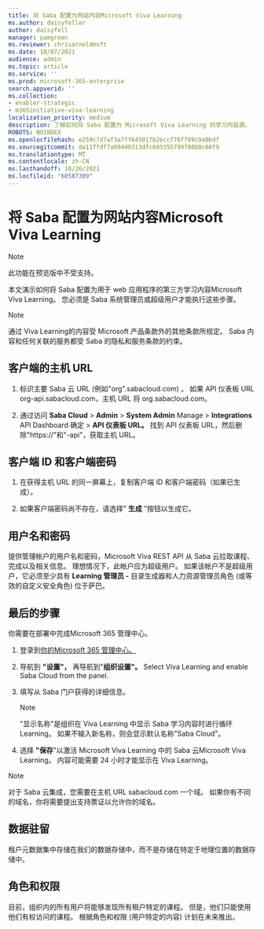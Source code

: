 ```yaml
---
title: 将 Saba 配置为网站内容Microsoft Viva Learning
ms.author: daisyfeller
author: daisyfell
manager: pamgreen
ms.reviewer: chrisarnoldmsft
ms.date: 10/07/2021
audience: admin
ms.topic: article
ms.service: ''
ms.prod: microsoft-365-enterprise
search.appverid: ''
ms.collection:
- enabler-strategic
- m365initiative-viva-learning
localization_priority: medium
description: 了解如何将 Saba 配置为 Microsoft Viva Learning 的学习内容源。
ROBOTS: NOINDEX
ms.openlocfilehash: e259c7d7af3a7ff645017b2eccf76ff89c9a0bdf
ms.sourcegitcommit: da11ffdf7a09490313dfc603355799f80b0c60f9
ms.translationtype: MT
ms.contentlocale: zh-CN
ms.lasthandoff: 10/26/2021
ms.locfileid: "60587309"
---
```

# <a name="configure-saba-as-a-content-source-for-microsoft-viva-learning"></a>将 Saba 配置为网站内容Microsoft Viva Learning

>[!NOTE]
>此功能在预览版中不受支持。

本文演示如何将 Saba 配置为用于 web 应用程序的第三方学习内容Microsoft Viva Learning。 您必须是 Saba 系统管理员或超级用户才能执行这些步骤。

>[!NOTE]
>通过 Viva Learning的内容受 Microsoft 产品条款外的其他条款所规定。 Saba 内容和任何关联的服务都受 Saba 的隐私和服务条款的约束。

## <a name="clients-host-url"></a>客户端的主机 URL

1. 标识主要 Saba 云 URL (例如"org".sabacloud.com) 。 如果 API 仪表板 URL org-api.sabacloud.com，主机 URL 将 org.sabacloud.com。

2. 通过访问 **Saba Cloud**  >  **Admin**  >  **System Admin** Manage  >  **Integrations** API Dashboard 确定  >  **API 仪表板 URL。** 找到 API 仪表板 URL，然后删除"https://"和"-api"，获取主机 URL。

<!--![Image of the API dashboard.](../media/learning/saba-1.png)-->

## <a name="client-id-and-client-secret"></a>客户端 ID 和客户端密码

1. 在获得主机 URL 的同一屏幕上，复制客户端 ID 和客户端密码（如果已生成）。

2. 如果客户端密码尚不存在，请选择" **生成** "按钮以生成它。

    <!--![Image of the button to generate the Client secret.](../media/learning/saba-2.png)-->

## <a name="username-and-password"></a>用户名和密码

提供管理帐户的用户名和密码，Microsoft Viva REST API 从 Saba 云拉取课程、完成以及相关信息。 理想情况下，此帐户应为超级用户。 如果该帐户不是超级用户，它必须至少具有 **Learning 管理员 -** 目录生成器和人力资源管理员角色 (或等效的自定义安全角色) 位于萨巴。

## <a name="last-steps"></a>最后的步骤

你需要在部署中完成Microsoft 365 管理中心。

1. 登录到[你的Microsoft 365 管理中心。](https://admin.microsoft.com)
2. 导航到 **"设置"，** 再导航到"**组织设置"。** Select Viva Learning and enable Saba Cloud from the panel.
3. 填写从 Saba 门户获得的详细信息。
    >[!NOTE]
    >"显示名称"是组织在 Viva Learning 中显示 Saba 学习内容时进行循环Learning。 如果不输入新名称，则会显示默认名称"Saba Cloud"。

    <!--![Image of where you post configuration details in the admin center.](../media/learning/saba-3.png)-->

4. 选择 **"保存**"以激活 Microsoft Viva Learning 中的 Saba 云Microsoft Viva Learning。 内容可能需要 24 小时才能显示在 Viva Learning。

> [!Note]
> 对于 Saba 云集成，您需要在主机 URL sabacloud.com 一个域。 如果你有不同的域名，你将需要提出支持票证以允许你的域名。

## <a name="data-residency"></a>数据驻留

租户元数据集中存储在我们的数据存储中，而不是存储在特定于地理位置的数据存储中。

## <a name="roles-and-permissions"></a>角色和权限

目前，组织内的所有用户将能够发现所有租户特定的课程。 但是，他们只能使用他们有权访问的课程。 根据角色和权限 (用户特定的内容) 计划在未来推出。
